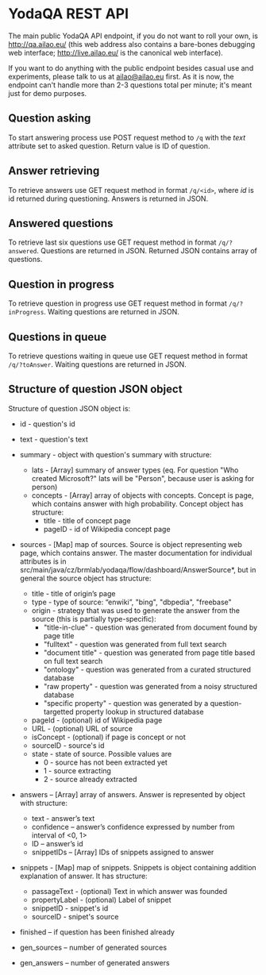 YodaQA REST API
===============

The main public YodaQA API endpoint, if you do not want to roll your own,
is http://qa.ailao.eu/ (this web address also contains a bare-bones debugging
web interface; http://live.ailao.eu/ is the canonical web interface).

If you want to do anything with the public endpoint besides casual use
and experiments, please talk to us at ailao@ailao.eu first.  As it is now,
the endpoint can't handle more than 2-3 questions total per minute; it's
meant just for demo purposes.


Question asking
---------------

To start answering process use POST request method to `/q` with the *text* attribute set to asked question. Return value is ID of question.


Answer retrieving
-----------------

To retrieve answers use GET request method in format `/q/<id>`, where *id* is id returned during questioning. Answers is returned in JSON.


Answered questions
------------------

To retrieve last six questions use GET request method in format `/q/?answered`. Questions are returned in JSON. Returned JSON contains array of questions.


Question in progress
--------------------

To retrieve question in progress use GET request method in format `/q/?inProgress`. Waiting questions are returned in JSON.


Questions in queue
------------------

To retrieve questions waiting in queue use GET request method in format `/q/?toAnswer`. Waiting questions are returned in JSON.


Structure of question JSON object
---------------------------------

Structure of question JSON object is:

* id - question's id
* text - question's text
* summary - object with question's summary with structure:
  * lats - [Array] summary of answer types (eq. For question "Who created Microsoft?" lats will be "Person", because user is asking for person)
  * concepts - [Array] array of objects with concepts. Concept is page, which contains answer with high probability.  Concept object has structure:
    * title - title of concept page
    * pageID - id of Wikipedia concept page

* sources - [Map] map of sources. Source is object representing web page, which contains answer.
  The master documentation for individual attributes is in
  src/main/java/cz/brmlab/yodaqa/flow/dashboard/AnswerSource*,
  but in general the source object has structure:
  * title - title of origin’s page
  * type - type of source: “enwiki”, "bing", "dbpedia", "freebase"
  * origin - strategy that was used to generate the answer from the source (this is partially type-specific):
    * "title-in-clue" - question was generated from document found by page title
    * "fulltext" - question was generated from full text search
    * "document title" - question was generated from page title based on full text search
    * "ontology" - question was generated from a curated structured database
    * "raw property" - question was generated from a noisy structured database
    * "specific property" - question was generated by a question-targetted property lookup in structured database
  * pageId - (optional) id of Wikipedia page
  * URL - (optional) URL of source
  * isConcept - (optional) if page is concept or not
  * sourceID - source's id
  * state - state of source. Possible values are
    * 0 - source has not been extracted yet
    * 1 - source extracting
    * 2 - source already extracted

* answers – [Array] array of answers. Answer is represented by object with structure:
  * text - answer’s text
  * confidence – answer’s confidence expressed by number from interval of <0, 1>
  * ID – answer’s id
  * snippetIDs – [Array] IDs of snippets assigned to answer

* snippets - [Map] map of snippets. Snippets is object containing addition explanation of answer. It has structure:
  * passageText - (optional) Text in which answer was founded
  * propertyLabel - (optional) Label of snippet
  * snippetID - snippet's id
  * sourceID - snipet's source

* finished – if question has been finished already
* gen_sources – number of generated sources
* gen_answers – number of generated answers
